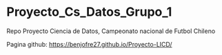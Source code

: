 # Proyecto_Cs_Datos_Grupo_1
Repo Proyecto Ciencia de Datos, Campeonato nacional de Futbol Chileno

Pagina github: https://benjofre27.github.io/Proyecto-LICD/
